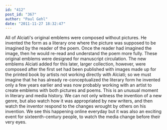 ```yaml
---
id: "412"
post_id: "367"
author: "Paul Gehl"
date: "2011-11-27 18:32:47"
---
```

All of Alciati's original emblems were composed without pictures. He invented the form as a literary one where the picture was supposed to be imagined by the reader of the poem. Once the reader had imagined the image, then he would re-read and understand the poem more fully. These original emblems were designed for manuscript circulation. The new emblems Alciati added for this later, larger collection, however, were composed after the first set had been published with images made up for the printed book by artists not working directly with Alciati; so we must imagine that he has already re-conceptualized the literary form he invented only a few years earlier and was now probably working with an artist to create emblems with both pictures and poems. This is an unusual moment in literary and media history. We can not only witness the invention of a new genre, but also watch how it was appropriated by new writers, and then watch the inventor respond to the changes wrought by others on his invention. We see this happening online everyday but it was also an exciting event for sixteenth-century people, to watch the media change before their very eyes.

